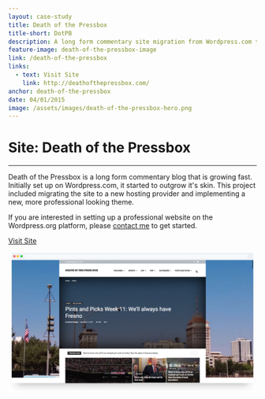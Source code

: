 ```yaml
---
layout: case-study
title: Death of the Pressbox
title-short: DotPB
description: A long form commentary site migration from Wordpress.com to Wordpress.org. Project included migrating site to a new hosting provider and premium theme customization.
feature-image: death-of-the-pressbox-image
link: /death-of-the-pressbox
links:
  - text: Visit Site
    link: http://deathofthepressbox.com/
anchor: death-of-the-pressbox
date: 04/01/2015
image: /assets/images/death-of-the-pressbox-hero.png
---
```


# Site: Death of the Pressbox
---

Death of the Pressbox is a long form commentary blog that is growing fast. Initially set up on Wordpress.com, it  started to outgrow it's skin. This project included migrating the site to a new hosting provider and implementing a new, more professional looking theme.

If you are interested in setting up a professional website on the Wordpress.org platform, please [contact me](/index#contact) to get started.
<div class="case-button">
  <a href="http://deathofthepressbox.com/" target="_blank">
    <div class="learn-button">Visit Site</div>
  </a>
</div>

!["Death of the Pressbox Hero"](/assets/images/death-of-the-pressbox-hero.png)
